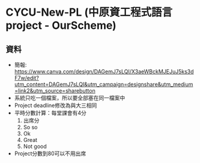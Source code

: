 # CYCU-New-PL (中原資工程式語言project - OurScheme)
## 資料
- 簡報: https://www.canva.com/design/DAGemJ7sLQI/X3aeWBckMJEJuJ5ks3dF7w/edit?utm_content=DAGemJ7sLQI&utm_campaign=designshare&utm_medium=link2&utm_source=sharebutton
- 系統只吃一個檔案，所以要全部塞在同一檔案中
- Project deadline修改為與大三相同
- 平時分數計算：每堂課會有4分
    1. 出席分
    2. So so
    3. Ok
    4. Great
    0. Not good
- Project分數到80可以不用出席